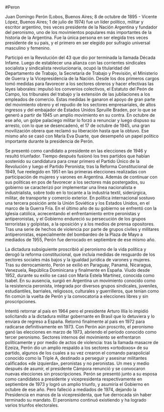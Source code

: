 #Peron

Juan Domingo Perón (Lobos, Buenos Aires; 8 de octubre de 1895 - Vicente López, Buenos Aires; 1 de julio de 1974) fue un líder político, militar y escritor argentino, tres veces presidente de la Nación Argentina y fundador del peronismo, uno de los movimientos populares más importantes de la historia de la Argentina. Fue la única persona en ser elegida tres veces presidente de su país, y el primero en ser elegido por sufragio universal masculino y femenino.

Participó en la Revolución del 43 que dio por terminada la llamada Década Infame. Luego de establecer una alianza con las corrientes sindicales socialista y sindicalista revolucionaria, ocupó la titularidad del Departamento de Trabajo, la Secretaría de Trabajo y Previsión, el Ministerio de Guerra y la Vicepresidencia de la Nación. Desde los dos primeros cargos tomó medidas para favorecer a los sectores obreros y hacer efectivas las leyes laborales: impulsó los convenios colectivos, el Estatuto del Peón de Campo, los tribunales del trabajo y la extensión de las jubilaciones a los empleados de comercio. Estas medidas le ganaron el apoyo de gran parte del movimiento obrero y el repudio de los sectores empresariales, de altos ingresos y del embajador de Estados Unidos Spruille Braden, por lo que se generó a partir de 1945 un amplio movimiento en su contra. En octubre de ese año, un golpe palaciego militar lo forzó a renunciar y luego dispuso su arresto, con lo que se desencadenó, el 17 de octubre de 1945, una gran movilización obrera que reclamó su liberación hasta que la obtuvo. Ese mismo año se casó con María Eva Duarte, que desempeñó un papel político importante durante la presidencia de Perón.

Se presentó como candidato a presidente en las elecciones de 1946 y resultó triunfador. Tiempo después fusionó los tres partidos que habían sostenido su candidatura para crear primero el Partido Único de la Revolución y luego el Partido Peronista; tras la Reforma Constitucional de 1949, fue reelegido en 1951 en las primeras elecciones realizadas con participación de mujeres y varones en Argentina. Además de continuar con sus políticas en pos de favorecer a los sectores más postergados, su gobierno se caracterizó por implementar una línea nacionalista e industrialista, sobre todo en lo tocante a la industria textil, siderúrgica, militar, de transporte y comercio exterior. En política internacional sostuvo una tercera posición ante la Unión Soviética y los Estados Unidos, en el marco de la Guerra Fría. En el último año de su gobierno se enfrentó con la Iglesia católica, acrecentando el enfrentamiento entre peronistas y antiperonistas, y el Gobierno endureció su persecución de los grupos terroristas y golpistas, a la oposición y a los medios de prensa opositores. Tras una serie de hechos de violencia por parte de grupos civiles y militares antiperonistas, especialmente del bombardeo de la Plaza de Mayo a mediados de 1955, Perón fue derrocado en septiembre de ese mismo año.

La dictadura subsiguiente proscribió al peronismo de la vida política y derogó la reforma constitucional, que incluía medidas de resguardo de los sectores sociales más bajos y la igualdad jurídica de varones y mujeres. Tras su derrocamiento, Perón se exilió en Paraguay, Panamá, Nicaragua, Venezuela, República Dominicana y finalmente en España. Viudo desde 1952, durante su exilio se casó con María Estela Martínez, conocida como Isabel. En su ausencia, surgió en Argentina un movimiento conocido como la resistencia peronista, integrada por diversos grupos sindicales, juveniles, estudiantiles, barriales, religiosos, culturales y guerrilleros, que tenían como fin común la vuelta de Perón y la convocatoria a elecciones libres y sin proscripciones.

Intentó retornar al país en 1964 pero el presidente Arturo Illía lo impidió solicitando a la dictadura militar gobernante en Brasil que lo detuviera y lo enviara de regreso a España. Retornó finalmente al país en 1972 para radicarse definitivamente en 1973. Con Perón aún proscrito, el peronismo ganó las elecciones en marzo de 1973, abriendo el período conocido como tercer peronismo. Sectores internos del movimiento se enfrentaron políticamente y por medio de actos de violencia: tras la llamada masacre de Ezeiza, Perón dio un amplio respaldo a los sectores «ortodoxos» de su partido, algunos de los cuales a su vez crearon el comando parapolicial conocido como la Triple A, destinado a perseguir y asesinar militantes calificados «de izquierda», peronistas y no peronistas. Un mes y medio después de asumir, el presidente Cámpora renunció y se convocaron nuevas elecciones sin proscripciones. Perón se presentó junto a su esposa como candidatos a presidente y vicepresidenta respectivamente en septiembre de 1973 y logró un amplio triunfo, y asumiría el Gobierno en octubre de ese año. Pero falleció a mediados de 1974, dejando la Presidencia en manos de la vicepresidenta, que fue derrocada sin haber terminado su mandato. El peronismo continuó existiendo y ha logrado varios triunfos electorales. 
